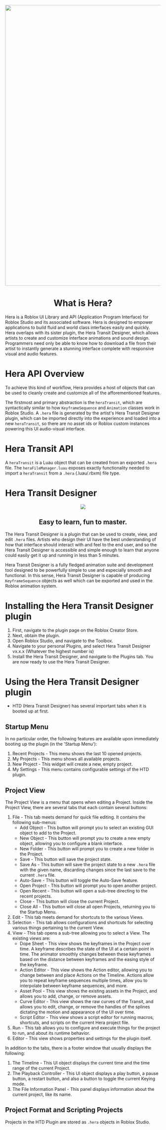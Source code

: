 <p align="center">
  <img width="570" height="906" src="https://github.com/include-marcy/Hera/blob/0eb6fa3813328440bdf91eee3a85a459504ea9bd/assets/HeraTextLogoDarkMode.png?raw=true" />
</p>

<div align="center">

# What is Hera?
</div>
Hera is a Roblox UI Library and API (Application Program Interface) for Roblox Studio and its associated software. Hera is designed to empower applications to build fluid and world class interfaces easily and quickly. Hera overlaps with its sister plugin, the Hera Transit Designer, which allows artists to create and customize interface animations and sound design. Programmers need only be able to know how to download a file from their artist to instantly generate a stunning interface complete with responsive visual and audio features.

# Hera API Overview
To achieve this kind of workflow, Hera provides a host of objects that can be used to cleanly create and customize all of the afforementioned features.

The firstmost and primary abstraction is the `heraTransit`, which are syntactically similar to how `KeyframeSequence` and `Animation` classes work in Roblox Studio. A `.hera` file is generated by the artist's Hera Transit Designer plugin, which can be imported directly into the experience and loaded into a new `heraTransit`, so there are no asset ids or Roblox custom instances powering this UI audio-visual interface.

# Hera Transit API
A `heraTransit` is a Luau object that can be created from an exported `.hera` file. The `heraFileManager.luau` exposes exactly functionality needed to import a `heraTransit` from a `.hera` (.luau/.rbxm) file type.

# Hera Transit Designer
<p align="center">
  <img src="https://github.com/include-marcy/Hera/blob/0eb6fa3813328440bdf91eee3a85a459504ea9bd/assets/HeraTransitDesignerLogo.png?raw=true" />
</p>

<div align="center">

## Easy to learn, fun to master.
</div>

The Hera Transit Designer is a plugin that can be used to create, view, and edit `.hera` files. Artists who design their UI have the best understanding of how that interface should interact with and feel to the end user, and so the Hera Transit Designer is accessible and simple enough to learn that anyone could easily get it up and running in less than 5 minutes.

Hera Transit Designer is a fully fledged animation suite and development tool designed to be powerfully simple to use and especially smooth and functional. In this sense, Hera Transit Designer is capable of producing `KeyframeSequence` objects as well which can be exported and used in the Roblox animation system.

# Installing the Hera Transit Designer plugin
1. First, navigate to the plugin page on the Roblox Creator Store.
2. Next, obtain the plugin.
3. Open Roblox Studio, and navigate to the Toolbox.
4. Navigate to your personal Plugins, and select Hera Transit Designer vx.x.x (Whatever the highest number is)
5. Install the Hera Transit Designer, and navigate to the Plugins tab. You are now ready to use the Hera Transit Designer.

# Using the Hera Transit Designer plugin
- HTD (Hera Transit Designer) has several important tabs when it is booted up at first.

## Startup Menu
In no particular order, the following features are available upon immediately booting up the plugin (in the 'Startup Menu'):
1. Recent Projects - This menu shows the last 10 opened projects.
2. My Projects - This menu shows all available projects.
3. New Project - This widget will create a new, empty project.
4. My Settings - This menu contains configurable settings of the HTD plugin.

## Project View
The Project View is a menu that opens when editing a Project.
Inside the Project View, there are several tabs that each contain several buttons:
1. File - This tab meets demand for quick file editing. It contains the following sub-menus:
	- Add Object - This button will prompt you to select an existing GUI object to add to the Project.
	- New Object - This button will prompt you to create a new empty object, allowing you to configure a blank interface.
	- New Folder - This button will prompt you to create a new folder in the Project.
	- Save - This button will save the project state.
	- Save As - This button will save the project state to a new `.hera` file with the given name, discarding changes since the last save to the current `.hera` file.
	- Auto-Save - This button will toggle the Auto-Save feature.
	- Open Project - This button will prompt you to open another project.
	- Open Recent - This button will open a sub-tree directing to the recent projects.
	- Close - This button will close the current Project.
	- Close All - This button will close all open Projects, returning you to the Startup Menu.
2. Edit - This tab meets demand for shortcuts to the various Views.
3. Selection - This tab allows configurations and shortcuts for selecting various things pertaining to the current View.
4. View - This tab opens a sub-tree allowing you to select a View. The existing views are:
	- Dope Sheet - This view shows the keyframes in the Project over time. A keyframe describes the state of the UI at a certain point in time. The animator smoothly changes between these keyframes based on the distance between keyframes and the easing style of the keyframe.
	- Action Editor - This view shows the Action editor, allowing you to change between and place Actions on the Timeline. Actions allow you to repeat keyframe sequences multiple times, allow you to interpolate between keyframe sequences, and more.
	- Asset Pool - This view shows the existing assets in the Project, and allows you to add, change, or remove assets.
	- Curve Editor - This view shows the raw curves of the Transit, and allows you to edit, change, or remove the handles of the splines dictating the motion and appearance of the UI over time.
	- Script Editor - This view shows a script editor for running macros, shortcuts, and scripts on the current Hera project file.
5. Run - This tab allows you to configure and execute things for the project to run, and about its runtime behavior.
6. Editor - This view shows properties and settings for the plugin itself.

In addition to the tabs, there is a footer window that usually displays the following:
1. The Timeline - This UI object displays the current time and the time range of the current Project.
2. The Playback Controller - This UI object displays a play button, a pause button, a restart button, and also a button to toggle the current Keying mode.
3. The File Information Panel - This panel displays information about the current project, like its name.

## Project Format and Scripting Projects
Projects in the HTD Plugin are stored as `.hera` objects in Roblox Studio.